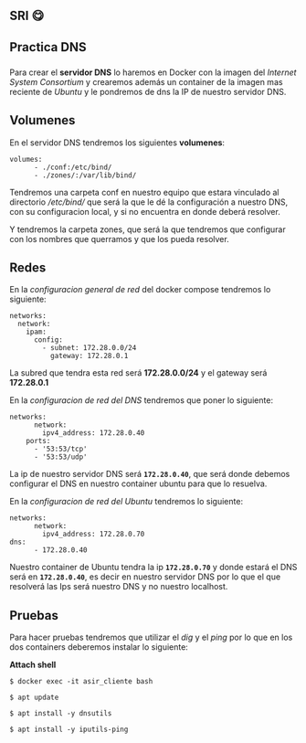 ## SRI :yum:

## Practica DNS

###

Para crear el **servidor DNS** lo haremos en Docker con la imagen del *Internet System Consortium* y crearemos además un container de la imagen mas reciente de *Ubuntu* y le pondremos de dns la IP de nuestro servidor DNS.

###
## Volumenes
En el servidor DNS tendremos los siguientes **volumenes**:
```
volumes:
      - ./conf:/etc/bind/
      - ./zones/:/var/lib/bind/
```
Tendremos una carpeta conf en nuestro equipo que estara vinculado al directorio */etc/bind/* que será la que le dé la configuración a nuestro DNS, con su configuracion local, y si no encuentra en donde deberá resolver.

Y tendremos la carpeta zones, que será la que tendremos que configurar con los nombres que querramos y que los pueda resolver.

## Redes
En la *configuracion general de red* del docker compose tendremos lo siguiente:
```
networks:
  network:
    ipam:
      config:
        - subnet: 172.28.0.0/24
          gateway: 172.28.0.1
```
La subred que tendra esta red será **172.28.0.0/24** y el gateway será **172.28.0.1**

En la *configuracion de red del DNS* tendremos que poner lo siguiente:
```
networks:
      network:
        ipv4_address: 172.28.0.40
    ports:
      - '53:53/tcp'
      - '53:53/udp'
```
La ip de nuestro servidor DNS será **`172.28.0.40`**, que será donde debemos configurar el DNS en nuestro container ubuntu para que lo resuelva.

En la *configuracion de red del Ubuntu* tendremos lo siguiente:
```
networks:
      network: 
        ipv4_address: 172.28.0.70
dns:
      - 172.28.0.40
```
Nuestro container de Ubuntu tendra la ip **`172.28.0.70`** y donde estará el DNS será en **`172.28.0.40`**, es decir en nuestro servidor DNS por lo que el que resolverá las Ips será nuestro DNS y no nuestro localhost.
###
## Pruebas

Para hacer pruebas tendremos que utilizar el *dig* y el *ping* por lo que en los dos containers deberemos instalar lo siguiente:

**Attach shell**

`$ docker exec -it asir_cliente bash`

`$ apt update`

`$ apt install -y dnsutils`

`$ apt install -y iputils-ping`



